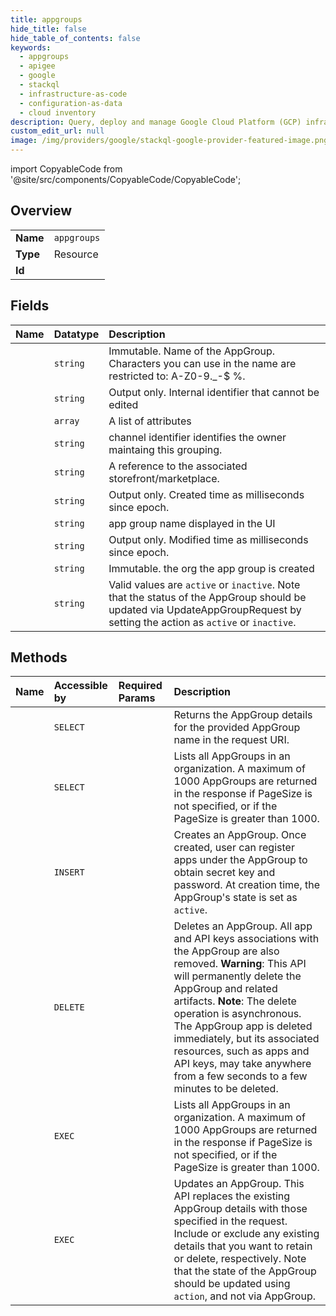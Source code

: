 ```yaml
---
title: appgroups
hide_title: false
hide_table_of_contents: false
keywords:
  - appgroups
  - apigee
  - google    
  - stackql
  - infrastructure-as-code
  - configuration-as-data
  - cloud inventory
description: Query, deploy and manage Google Cloud Platform (GCP) infrastructure and resources using SQL
custom_edit_url: null
image: /img/providers/google/stackql-google-provider-featured-image.png
---
```


import CopyableCode from '@site/src/components/CopyableCode/CopyableCode';




## Overview
<table><tbody>
<tr><td><b>Name</b></td><td><code>appgroups</code></td></tr>
<tr><td><b>Type</b></td><td>Resource</td></tr>
<tr><td><b>Id</b></td><td><CopyableCode code="apigee.appgroups" /></td></tr>
</tbody></table>

## Fields
| Name | Datatype | Description |
|:-----|:---------|:------------|
| <CopyableCode code="name" /> | `string` | Immutable. Name of the AppGroup. Characters you can use in the name are restricted to: A-Z0-9._\-$ %. |
| <CopyableCode code="appGroupId" /> | `string` | Output only. Internal identifier that cannot be edited |
| <CopyableCode code="attributes" /> | `array` | A list of attributes |
| <CopyableCode code="channelId" /> | `string` | channel identifier identifies the owner maintaing this grouping. |
| <CopyableCode code="channelUri" /> | `string` | A reference to the associated storefront/marketplace. |
| <CopyableCode code="createdAt" /> | `string` | Output only. Created time as milliseconds since epoch. |
| <CopyableCode code="displayName" /> | `string` | app group name displayed in the UI |
| <CopyableCode code="lastModifiedAt" /> | `string` | Output only. Modified time as milliseconds since epoch. |
| <CopyableCode code="organization" /> | `string` | Immutable. the org the app group is created |
| <CopyableCode code="status" /> | `string` | Valid values are `active` or `inactive`. Note that the status of the AppGroup should be updated via UpdateAppGroupRequest by setting the action as `active` or `inactive`. |
## Methods
| Name | Accessible by | Required Params | Description |
|:-----|:--------------|:----------------|:------------|
| <CopyableCode code="organizations_appgroups_get" /> | `SELECT` | <CopyableCode code="appgroupsId, organizationsId" /> | Returns the AppGroup details for the provided AppGroup name in the request URI. |
| <CopyableCode code="organizations_appgroups_list" /> | `SELECT` | <CopyableCode code="organizationsId" /> | Lists all AppGroups in an organization. A maximum of 1000 AppGroups are returned in the response if PageSize is not specified, or if the PageSize is greater than 1000. |
| <CopyableCode code="organizations_appgroups_create" /> | `INSERT` | <CopyableCode code="organizationsId" /> | Creates an AppGroup. Once created, user can register apps under the AppGroup to obtain secret key and password. At creation time, the AppGroup's state is set as `active`. |
| <CopyableCode code="organizations_appgroups_delete" /> | `DELETE` | <CopyableCode code="appgroupsId, organizationsId" /> | Deletes an AppGroup. All app and API keys associations with the AppGroup are also removed. **Warning**: This API will permanently delete the AppGroup and related artifacts. **Note**: The delete operation is asynchronous. The AppGroup app is deleted immediately, but its associated resources, such as apps and API keys, may take anywhere from a few seconds to a few minutes to be deleted. |
| <CopyableCode code="_organizations_appgroups_list" /> | `EXEC` | <CopyableCode code="organizationsId" /> | Lists all AppGroups in an organization. A maximum of 1000 AppGroups are returned in the response if PageSize is not specified, or if the PageSize is greater than 1000. |
| <CopyableCode code="organizations_appgroups_update" /> | `EXEC` | <CopyableCode code="appgroupsId, organizationsId" /> | Updates an AppGroup. This API replaces the existing AppGroup details with those specified in the request. Include or exclude any existing details that you want to retain or delete, respectively. Note that the state of the AppGroup should be updated using `action`, and not via AppGroup. |
